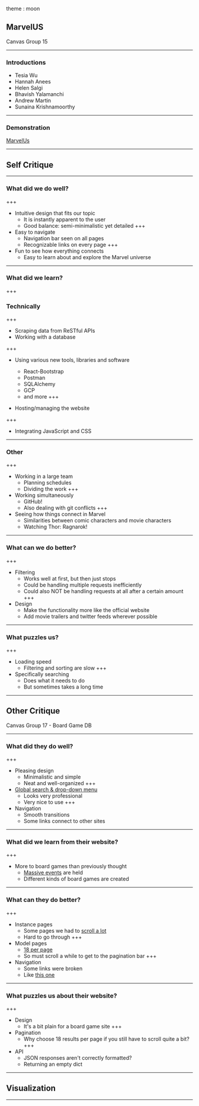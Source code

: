 theme : moon

## MarvelUS 

Canvas Group 15

---

### Introductions

- Tesia Wu
- Hannah Anees
- Helen Salgi
- Bhavish Yalamanchi
- Andrew Martin
- Sunaina Krishnamoorthy


---

### Demonstration

[MarvelUs](http://marvelus.me)


---

## Self Critique

---

### What did we do well?

+++
- Intuitive design that fits our topic
  - It is instantly apparent to the user
  - Good balance: semi-minimalistic yet detailed
+++
- Easy to navigate
  - Navigation bar seen on all pages
  - Recognizable links on every page
+++
- Fun to see how everything connects
  - Easy to learn about and explore the Marvel universe  
  
---

### What did we learn?

+++
### Technically
+++

- Scraping data from ReSTful APIs
- Working with a database

+++
- Using various new tools, libraries and software
  - React-Bootstrap
  - Postman
  - SQLAlchemy
  - GCP
  - and more
+++

- Hosting/managing the website

+++

- Integrating JavaScript and CSS

---

### Other

+++
- Working in a large team
  - Planning schedules
  - Dividing the work
+++
- Working simultaneously
  - GitHub!
  - Also dealing with git conflicts
+++
- Seeing how things connect in Marvel
  - Similarities between comic characters and movie characters
  - Watching Thor: Ragnarok!

---

### What can we do better?
+++
- Filtering
  - Works well at first, but then just stops
  - Could be handling multiple requests inefficiently
  - Could also NOT be handling requests at all after a certain amount
+++
- Design
  - Make the functionality more like the official website
  - Add movie trailers and twitter feeds wherever possible

---

### What puzzles us?
+++
- Loading speed
  - Filtering and sorting are slow
+++
- Specifically searching
  - Does what it needs to do
  - But sometimes takes a long time

---

## Other Critique

Canvas Group 17 - Board Game DB

---

### What did they do well?

+++
- Pleasing design
  - Minimalistic and simple
  - Neat and well-organized
+++
- [Global search & drop-down menu](http://boardgamedb.me/)
  - Looks very professional
  - Very nice to use
+++
- Navigation
  - Smooth transitions
  - Some links connect to other sites

---

### What did we learn from their website?
+++
- More to board games than previously thought
  - [Massive events](http://boardgamedb.me/events?per_page=18&sort=name&page=1) are held
  - Different kinds of board games are created

---

### What can they do better?
+++
- Instance pages
  - Some pages we had to [scroll a lot](http://boardgamedb.me/genre/1002)
  - Hard to go through
+++
- Model pages
  - [18 per page](http://boardgamedb.me/games?per_page=18&sort=name&page=1)
  - So must scroll a while to get to the pagination bar
+++
- Navigation
  - Some links were broken
  - Like [this one](http://boardgamedb.me/boardgamecategory/2726/age-reason)

---

### What puzzles us about their website?
+++
- Design
  - It's a bit plain for a board game site
+++
- Pagination
  - Why choose 18 results per page if you still have to scroll quite a bit?
+++
- API
  - JSON responses aren't correctly formatted?
  - Returning an empty dict

---


## Visualization


---
